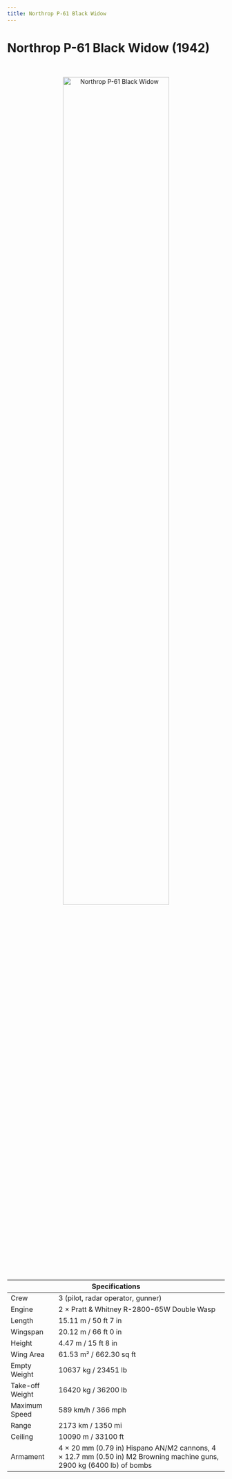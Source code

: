 ```yaml
---
title: Northrop P-61 Black Widow
---
```


<h1 class="center-header">Northrop P-61 Black Widow (1942)</h1>

<br>

<p align="center">
  <img src="../images/northrop_p-61_black_widow.jpg" alt="Northrop P-61 Black Widow" width="70%">
</p>

<br>

<table class="table_component">
  <thead>
    <tr>
      <th colspan="2" class="header">Specifications</th>
    </tr>
  </thead>
  <tbody>
    <tr>
      <td>Crew</td>
      <td>3 (pilot, radar operator, gunner)</td>
    </tr>
    <tr>
      <td>Engine</td>
      <td>2 × Pratt & Whitney R-2800-65W Double Wasp</td>
    </tr>
    <tr>
      <td>Length</td>
      <td>15.11 m / 50 ft 7 in</td>
    </tr>
    <tr>
      <td>Wingspan</td>
      <td>20.12 m / 66 ft 0 in</td>
    </tr>
    <tr>
      <td>Height</td>
      <td>4.47 m / 15 ft 8 in</td>
    </tr>
    <tr>
      <td>Wing Area</td>
      <td>61.53 m² / 662.30 sq ft</td>
    </tr>
    <tr>
      <td>Empty Weight</td>
      <td>10637 kg / 23451 lb</td>
    </tr>
    <tr>
      <td>Take-off Weight</td>
      <td>16420 kg / 36200 lb</td>
    </tr>
    <tr>
      <td>Maximum Speed</td>
      <td>589 km/h / 366 mph</td>
    </tr>
    <tr>
      <td>Range</td>
      <td>2173 km / 1350 mi</td>
    </tr>
    <tr>
      <td>Ceiling</td>
      <td>10090 m / 33100 ft</td>
    </tr>
    <tr>
      <td>Armament</td>
      <td>4 × 20 mm (0.79 in) Hispano AN/M2 cannons, 4 × 12.7 mm (0.50 in) M2 Browning machine guns, 2900 kg (6400 lb) of bombs</td>
    </tr>
  </tbody>
</table>